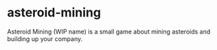 # asteroid-mining

Asteroid Mining (WIP name) is a small game about mining asteroids and building up your company.
